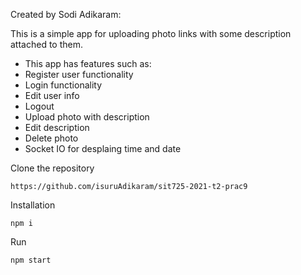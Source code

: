Created by Sodi Adikaram:

This is a simple app for uploading photo links with some description attached to them.

* This app has features such as:
* Register user functionality
* Login functionality
* Edit user info
* Logout
* Upload photo with description
* Edit description
* Delete photo
* Socket IO for desplaing time and date


Clone the repository

    https://github.com/isuruAdikaram/sit725-2021-t2-prac9


Installation

    npm i

Run

    npm start
